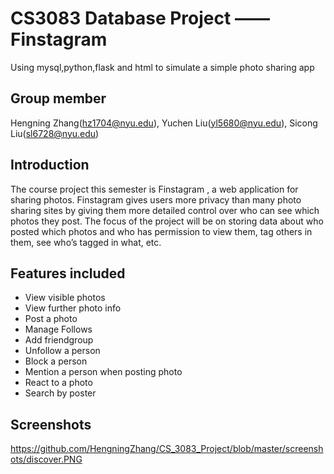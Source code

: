 # CS3083 Database Project —— Finstagram
Using mysql,python,flask and html to simulate a simple photo sharing app

## Group member
Hengning Zhang(hz1704@nyu.edu), Yuchen Liu(yl5680@nyu.edu), Sicong Liu(sl6728@nyu.edu)

## Introduction
The course project this semester is Finstagram , a web application for sharing photos.
Finstagram gives users more privacy than many photo sharing sites by giving them more
detailed control over who can see which photos they post. The focus of the project will be on
storing data about who posted which photos and who has permission to view them, tag others
in them, see who’s tagged in what, etc.

## Features included
* View visible photos
* View further photo info
* Post a photo
* Manage Follows
* Add friendgroup
* Unfollow a person
* Block a person
* Mention a person when posting photo
* React to a photo
* Search by poster

## Screenshots
https://github.com/HengningZhang/CS_3083_Project/blob/master/screenshots/discover.PNG
